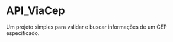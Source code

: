 <h1>API_ViaCep</h1>
<p>Um projeto simples para validar e buscar informações de um CEP especificado.</p>
